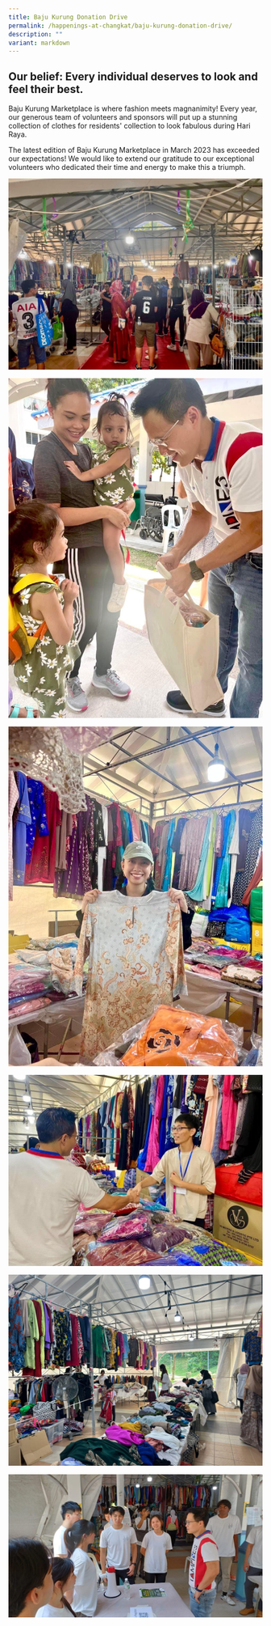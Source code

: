 ```yaml
---
title: Baju Kurung Donation Drive
permalink: /happenings-at-changkat/baju-kurung-donation-drive/
description: ""
variant: markdown
---
```

## Our belief: Every individual deserves to look and feel their best. 

Baju Kurung Marketplace is where fashion meets magnanimity! Every year, our generous team of volunteers and sponsors will put up a stunning collection of clothes for residents' collection to look fabulous during Hari Raya. 

The latest edition of Baju Kurung Marketplace in March 2023 has exceeded our expectations! We would like to extend our gratitude to our exceptional volunteers who dedicated their time and energy to make this a triumph. 

![](/images/img-3684.JPG)

![](/images/img-3682.JPG)

![](/images/img-3681.JPG)

![](/images/img-3683.JPG)

![](/images/IMG_4658.jpg)

![](/images/IMG_4659.jpg)

